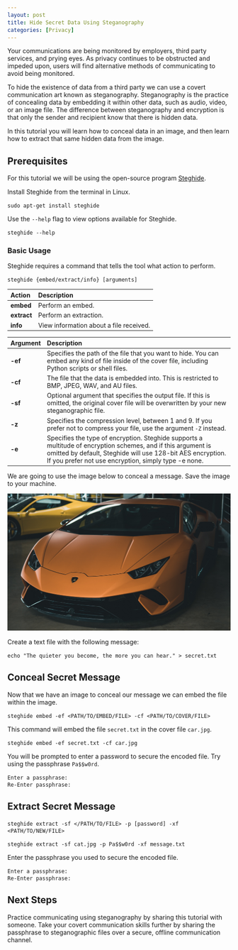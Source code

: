 ```yaml
---
layout: post
title: Hide Secret Data Using Steganography
categories: [Privacy]
---
```


Your communications are being monitored by employers, third party services, and prying eyes. As privacy continues to be obstructed and impeded upon, users will find alternative methods of communicating to avoid being monitored.

To hide the existence of data from a third party we can use a covert communication art known as steganography. Steganography is the practice of concealing data by embedding it within other data, such as audio, video, or an image file. The difference between steganography and encryption is that only the sender and recipient know that there is hidden data.

In this tutorial you will learn how to conceal data in an image, and then learn how to extract that same hidden data from the image. 

## Prerequisites
For this tutorial we will be using the open-source program [Steghide](https://github.com/StefanoDeVuono/steghide).

Install Steghide from the terminal in Linux.
```shell
sudo apt-get install steghide
```

Use the `--help` flag to view options available for Steghide.
```shell
steghide --help
```

### Basic Usage
Steghide requires a command that tells the tool what action to perform.

```
steghide {embed/extract/info} [arguments]
```

| Action      | Description                              |
|:------------|:-----------------------------------------|
| **embed**   | Perform an embed.                        |
| **extract** | Perform an extraction.                   |
| **info**    | View information about a file received.  |

| Argument | Description |
|:---------|:----------- |
| **-ef**  | Specifies the path of the file that you want to hide. You can embed any kind of file inside of the cover file, including Python scripts or shell files. |
| **-cf**  | The file that the data is embedded into. This is restricted to BMP, JPEG, WAV, and AU files. |
| **-sf**  | Optional argument that specifies the output file. If this is omitted, the original cover file will be overwritten by your new steganographic file. |
| **-z**   | Specifies the compression level, between 1 and 9. If you prefer not to compress your file, use the argument `-Z` instead. |
| **-e**   | Specifies the type of encryption. Steghide supports a multitude of encryption schemes, and if this argument is omitted by default, Steghide will use 128-bit AES encryption. If you prefer not use encryption, simply type -e none. |

We are going to use the image below to conceal a message. Save the image to your machine.

![car](/images/car.jpg)

Create a text file with the following message:
```
echo "The quieter you become, the more you can hear." > secret.txt
```

## Conceal Secret Message
Now that we have an image to conceal our message we can embed the file within the image.

```
steghide embed -ef <PATH/TO/EMBED/FILE> -cf <PATH/TO/COVER/FILE>
```

This command will embed the file `secret.txt` in the cover file `car.jpg`.
```shell
steghide embed -ef secret.txt -cf car.jpg
```

You will be prompted to enter a password to secure the encoded file. Try using the passphrase `Pa$$w0rd`.
```
Enter a passphrase:
Re-Enter passphrase:
```

## Extract Secret Message

```
steghide extract -sf </PATH/TO/FILE> -p [password] -xf <PATH/TO/NEW/FILE>
```

```shell
steghide extract -sf cat.jpg -p Pa$$w0rd -xf message.txt
```

Enter the passphrase you used to secure the encoded file.
```
Enter a passphrase: 
Re-Enter passphrase:
```

## Next Steps
Practice communicating using steganography by sharing this tutorial with someone. Take your covert communication skills further by sharing the passphrase to steganographic files over a secure, offline communication channel.
